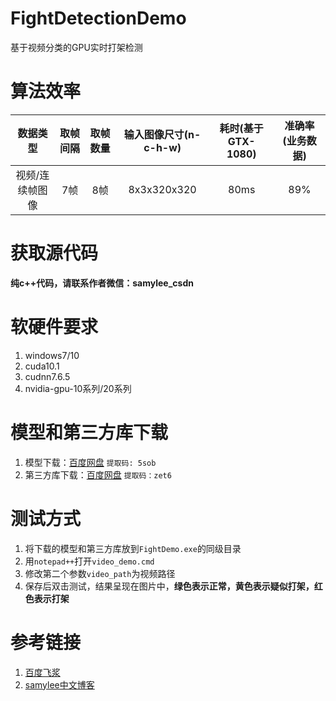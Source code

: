# FightDetectionDemo  
基于视频分类的GPU实时打架检测  

# 算法效率  
| 数据类型 | 取帧间隔 | 取帧数量 | 输入图像尺寸(n-c-h-w) | 耗时(基于GTX-1080) | 准确率(业务数据) |
|:------:|:------:|:------:|:------:|:------:|:------:|
| 视频/连续帧图像  | 7帧 | 8帧 | 8x3x320x320 | 80ms |89%|

# 获取源代码
**纯c++代码，请联系作者微信：samylee_csdn**

# 软硬件要求  
1. windows7/10  
2. cuda10.1  
3. cudnn7.6.5  
4. nvidia-gpu-10系列/20系列  

# 模型和第三方库下载
1. 模型下载：[百度网盘](https://pan.baidu.com/s/1H_u8is_LD8WKgwuRRV2IFQ) `提取码: 5sob`  
2. 第三方库下载：[百度网盘](https://pan.baidu.com/s/1Zu_h_pZC4xtqfJUzT1Kd9A) `提取码：zet6`  

# 测试方式  
1. 将下载的模型和第三方库放到`FightDemo.exe`的同级目录  
2. 用`notepad++`打开`video_demo.cmd`  
3. 修改第二个参数`video_path`为视频路径  
4. 保存后双击测试，结果呈现在图片中，**绿色表示正常，黄色表示疑似打架，红色表示打架**

# 参考链接  
1. [百度飞浆](https://github.com/PaddlePaddle/PaddleVideo)
2. [samylee中文博客](https://blog.csdn.net/samylee/article/details/126305702?spm=1001.2014.3001.5502)
